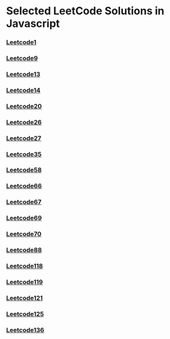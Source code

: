 # Selected LeetCode Solutions in Javascript

### [Leetcode1](https://github.com/mokhc/Javascript_LeetCode/blob/main/LeetCode1.js)
### [Leetcode9](https://github.com/mokhc/Javascript_LeetCode/blob/main/LeetCode9.js)
### [Leetcode13](https://github.com/mokhc/Javascript_LeetCode/blob/main/LeetCode13.js)
### [Leetcode14](https://github.com/mokhc/Javascript_LeetCode/blob/main/LeetCode14.js)
### [Leetcode20](https://github.com/mokhc/Javascript_LeetCode/blob/main/LeetCode20.js)
### [Leetcode26](https://github.com/mokhc/Javascript_LeetCode/blob/main/LeetCode26.js)
### [Leetcode27](https://github.com/mokhc/Javascript_LeetCode/blob/main/LeetCode27.js)
### [Leetcode35](https://github.com/mokhc/Javascript_LeetCode/blob/main/LeetCode35.js)
### [Leetcode58](https://github.com/mokhc/Javascript_LeetCode/blob/main/LeetCode58.js)
### [Leetcode66](https://github.com/mokhc/Javascript_LeetCode/blob/main/LeetCode66.js)
### [Leetcode67](https://github.com/mokhc/Javascript_LeetCode/blob/main/LeetCode67.js)
### [Leetcode69](https://github.com/mokhc/Javascript_LeetCode/blob/main/LeetCode69.js)
### [Leetcode70](https://github.com/mokhc/Javascript_LeetCode/blob/main/LeetCode70.js)
### [Leetcode88](https://github.com/mokhc/Javascript_LeetCode/blob/main/LeetCode88.js)
### [Leetcode118](https://github.com/mokhc/Javascript_LeetCode/blob/main/LeetCode118.js)
### [Leetcode119](https://github.com/mokhc/Javascript_LeetCode/blob/main/LeetCode119.js)
### [Leetcode121](https://github.com/mokhc/Javascript_LeetCode/blob/main/LeetCode121.js)
### [Leetcode125](https://github.com/mokhc/Javascript_LeetCode/blob/main/LeetCode125.js)
### [Leetcode136](https://github.com/mokhc/Javascript_LeetCode/blob/main/LeetCode136.js)

